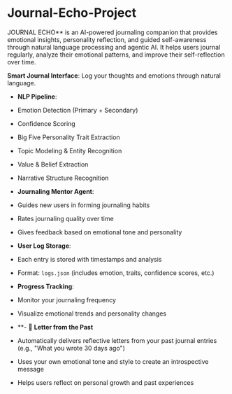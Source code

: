 # Journal-Echo-Project

JOURNAL ECHO** is an AI-powered journaling companion that provides emotional insights, personality reflection, and guided self-awareness through natural language processing and agentic AI. It helps users journal regularly, analyze their emotional patterns, and improve their self-reflection over time.

**Smart Journal Interface**: Log your thoughts and emotions through natural language.
-  **NLP Pipeline**:
  
  - Emotion Detection (Primary + Secondary)
  - Confidence Scoring
  - Big Five Personality Trait Extraction
  - Topic Modeling & Entity Recognition
  - Value & Belief Extraction
  - Narrative Structure Recognition

-  **Journaling Mentor Agent**:
  
  - Guides new users in forming journaling habits
  - Rates journaling quality over time
  - Gives feedback based on emotional tone and personality

-  **User Log Storage**:

  - Each entry is stored with timestamps and analysis
  - Format: `logs.json` (includes emotion, traits, confidence scores, etc.)

-  **Progress Tracking**:
  
  - Monitor your journaling frequency
  - Visualize emotional trends and personality changes

-  **- 💌 **Letter from the Past**
  
  - Automatically delivers reflective letters from your past journal entries (e.g., "What you wrote 30 days ago")
  - Uses your own emotional tone and style to create an introspective message
  - Helps users reflect on personal growth and past experiences

